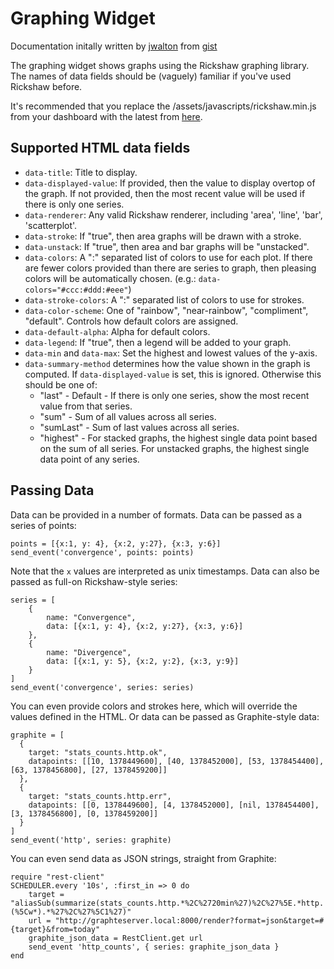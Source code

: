 Graphing Widget
===============

Documentation initally written by [jwalton](https://gist.github.com/jwalton) from [gist](https://gist.github.com/jwalton/6614023)

The graphing widget shows graphs using the Rickshaw graphing library.  The names of data fields
should be (vaguely) familiar if you've used Rickshaw before.

It's recommended that you replace the /assets/javascripts/rickshaw.min.js from your dashboard with the latest from [here](https://raw.github.com/shutterstock/rickshaw/master/rickshaw.min.js).

Supported HTML data fields
--------------------------

* `data-title`: Title to display.
* `data-displayed-value`: If provided, then the value to display overtop of the graph.  If not
  provided, then the most recent value will be used if there is only one series.
* `data-renderer`: Any valid Rickshaw renderer, including 'area', 'line', 'bar', 'scatterplot'.
* `data-stroke`: If "true", then area graphs will be drawn with a stroke.
* `data-unstack`: If "true", then area and bar graphs will be "unstacked".
* `data-colors`: A ":" separated list of colors to use for each plot.  If there are fewer colors
  provided than there are series to graph, then pleasing colors will be automatically chosen.  (e.g.:
  `data-colors="#ccc:#ddd:#eee"`)
* `data-stroke-colors`: A ":" separated list of colors to use for strokes.
* `data-color-scheme`: One of "rainbow", "near-rainbow", "compliment", "default".  Controls how
  default colors are assigned.
* `data-default-alpha`: Alpha for default colors.
* `data-legend`: If "true", then a legend will be added to your graph.
* `data-min` and `data-max`: Set the highest and lowest values of the y-axis.
* `data-summary-method` determines how the value shown in the graph is computed.  If
  `data-displayed-value` is set, this is ignored.  Otherwise this should be one of:
  * "last" - Default - If there is only one series, show the most recent value from that series.
  * "sum" - Sum of all values across all series.
  * "sumLast" - Sum of last values across all series.
  * "highest" - For stacked graphs, the highest single data point based on the sum of all series.
    For unstacked graphs, the highest single data point of any series.

Passing Data
------------

Data can be provided in a number of formats.  Data can be passed as a series of points:

    points = [{x:1, y: 4}, {x:2, y:27}, {x:3, y:6}]
    send_event('convergence', points: points)

Note that the `x` values are interpreted as unix timestamps.  Data can also be passed as full-on
Rickshaw-style series:

    series = [
        {
            name: "Convergence",
            data: [{x:1, y: 4}, {x:2, y:27}, {x:3, y:6}]
        },
        {
            name: "Divergence",
            data: [{x:1, y: 5}, {x:2, y:2}, {x:3, y:9}]
        }
    ]
    send_event('convergence', series: series)

You can even provide colors and strokes here, which will override the values defined in the HTML.
Or data can be passed as Graphite-style data:

    graphite = [
      {
        target: "stats_counts.http.ok",
        datapoints: [[10, 1378449600], [40, 1378452000], [53, 1378454400], [63, 1378456800], [27, 1378459200]]
      },
      {
        target: "stats_counts.http.err",
        datapoints: [[0, 1378449600], [4, 1378452000], [nil, 1378454400], [3, 1378456800], [0, 1378459200]]
      }
    ]
    send_event('http', series: graphite)

You can even send data as JSON strings, straight from Graphite:

    require "rest-client"
    SCHEDULER.every '10s', :first_in => 0 do
        target = "aliasSub(summarize(stats_counts.http.*%2C%2720min%27)%2C%27%5E.*http.(%5Cw*).*%27%2C%27%5C1%27)"
        url = "http://graphteserver.local:8000/render?format=json&target=#{target}&from=today"
        graphite_json_data = RestClient.get url
        send_event 'http_counts', { series: graphite_json_data }
    end
